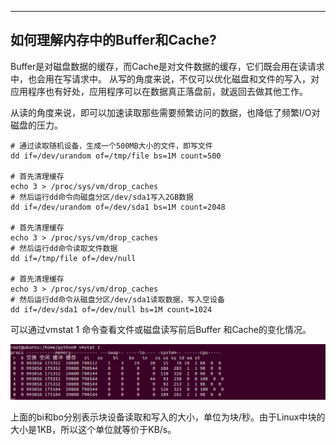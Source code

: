 
---
如何理解内存中的Buffer和Cache?
---

Buffer是对磁盘数据的缓存，而Cache是对文件数据的缓存，它们既会用在读请求中，也会用在写请求中。
从写的角度来说，不仅可以优化磁盘和文件的写入，对应用程序也有好处，应用程序可以在数据真正落盘前，就返回去做其他工作。

从读的角度来说，即可以加速读取那些需要频繁访问的数据，也降低了频繁I/O对磁盘的压力。

```shell
# 通过读取随机设备，生成一个500MB大小的文件，即写文件
dd if=/dev/urandom of=/tmp/file bs=1M count=500

# 首先清理缓存
echo 3 > /proc/sys/vm/drop_caches
# 然后运行dd命令向磁盘分区/dev/sda1写入2GB数据
dd if=/dev/urandom of=/dev/sda1 bs=1M count=2048

# 首先清理缓存
echo 3 > /proc/sys/vm/drop_caches
# 然后运行dd命令读取文件数据
dd if=/tmp/file of=/dev/null

# 首先清理缓存
echo 3 > /proc/sys/vm/drop_caches
# 然后运行dd命令从磁盘分区/dev/sda1读取数据，写入空设备
dd if=/dev/sda1 of=/dev/null bs=1M count=1024
```

可以通过vmstat 1 命令查看文件或磁盘读写前后Buffer 和Cache的变化情况。





![vmstat-1.png](images%2Fvmstat-1.png)





上面的bi和bo分别表示块设备读取和写入的大小，单位为块/秒。由于Linux中块的大小是1KB，所以这个单位就等价于KB/s。